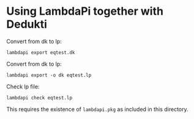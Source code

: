 # Using LambdaPi together with Dedukti

Convert from dk to lp:
```
lambdapi export eqtest.dk
```
Convert from dk to lp:
```
lambdapi export -o dk eqtest.lp
```
Check lp file:
```
lambdapi check eqtest.lp
```
This requires the existence of ``lambdapi.pkg`` as included in this directory.

